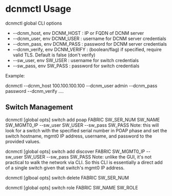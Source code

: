 # dcnmctl Usage

dcnmctl global CLI options
- --dcnm_host, env DCNM_HOST : IP or FQDN of DCNM server
- --dcnm_user, env DCNM_USER : username for DCNM server credentials
- --dcnm_pass, env DCNM_PASS : password for DCNM server credentials
- --dcnm_verify, env DCNM_VERIFY : (boolean/flag) if specified, require valid TLS. Default is false (don't verify)
- --sw_user, env SW_USER : username for switch credentials
- --sw_pass, env SW_PASS : password for switch credentials

Example:

dcnmctl --dcnm_host 100.100.100.100 --dcnm_user admin --dcnm_pass password --dcnm_verify ....

## Switch Management

dcnmctl [global opts] switch add poap FABRIC SW_SER_NUM SW_NAME SW_MGMT0_IP --sw_user SW_USER --sw_pass SW_PASS 
    Note: this will look for a switch with the specified serial number in POAP phase and set the
    switch hostname, mgmt0 IP address, username, and password to the provided values. 

dcnmctl [global opts] switch add discover FABRIC SW_MGMT0_IP --sw_user SW_USER --sw_pass SW_PASS
    Note: unlike the GUI, it's not practical to walk the network via CLI.  So this CLI is essentially a
    direct add of a single switch given that switch's mgmt0 IP address.

dcnmctl [glboal opts] switch delete FABRIC SW_SER_NUM

dcnmctl [global opts] switch role FABRIC SW_NAME SW_ROLE
